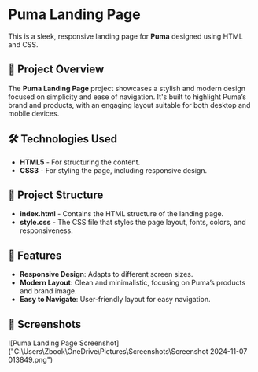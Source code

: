 # Puma Landing Page

This is a sleek, responsive landing page for **Puma** designed using HTML and CSS.

## 🚀 Project Overview

The **Puma Landing Page** project showcases a stylish and modern design focused on simplicity and ease of navigation. It's built to highlight Puma’s brand and products, with an engaging layout suitable for both desktop and mobile devices.

## 🛠️ Technologies Used

- **HTML5** - For structuring the content.
- **CSS3** - For styling the page, including responsive design.

## 📂 Project Structure

- **index.html** - Contains the HTML structure of the landing page.
- **style.css** - The CSS file that styles the page layout, fonts, colors, and responsiveness.

## 🌟 Features

- **Responsive Design**: Adapts to different screen sizes.
- **Modern Layout**: Clean and minimalistic, focusing on Puma’s products and brand image.
- **Easy to Navigate**: User-friendly layout for easy navigation.

## 📸 Screenshots

![Puma Landing Page Screenshot]("C:\Users\Zbook\OneDrive\Pictures\Screenshots\Screenshot 2024-11-07 013849.png")

